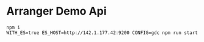 # Arranger Demo Api

```
npm i
WITH_ES=true ES_HOST=http://142.1.177.42:9200 CONFIG=gdc npm run start
```
